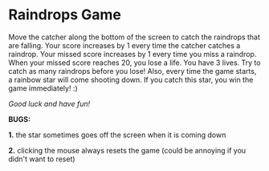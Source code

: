 Raindrops Game
==============

Move the catcher along the bottom of the screen to catch the raindrops that are falling. Your score increases by 1 every time the catcher catches a raindrop. Your missed score increases by 1 every time you miss a raindrop. When your missed score reaches 20, you lose a life. You have 3 lives. Try to catch as many raindrops before you lose! Also, every time the game starts, a rainbow star will come shooting down. If you catch this star, you win the game immediately! :)

*Good luck and have fun!*

**BUGS:**

**1.** the star sometimes goes off the screen when it is coming down

**2.** clicking the mouse always resets the game (could be annoying if you didn't want to reset)
